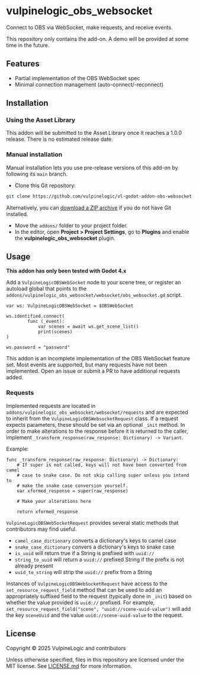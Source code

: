 # vulpinelogic_obs_websocket

Connect to OBS via WebSocket, make requests, and receive events.

This repository only contains the add-on. A demo will be provided at some time
in the future.

## Features

- Partial implementation of the OBS WebSocket spec
- Minimal connection management (auto-connect/-reconnect)

## Installation

### Using the Asset Library

This addon will be submitted to the Asset Library once it reaches a 1.0.0 release. There is no estimated release date.

### Manual installation

Manual installation lets you use pre-release versions of this add-on by
following its `main` branch.

- Clone this Git repository:

```bash
git clone https://github.com/vulpinelogic/vl-godot-addon-obs-websocket.git
```

Alternatively, you can
[download a ZIP
archive](https://github.com/vulpinelogic/vl-godot-addon-obs-websocket/archive/master.zip)
if you do not have Git installed.

- Move the `addons/` folder to your project folder.
- In the editor, open **Project > Project Settings**, go to **Plugins**
  and enable the **vulpinelogic_obs_websocket** plugin.

## Usage

**This addon has only been tested with Godot 4.x**

Add a `VulpineLogicOBSWebSocket` node to your scene tree, or register an
autoload global that points to the
`addons/vulpinelogic_obs_websocket/websocket/obs_websocket.gd` script.

```gdscript
var ws: VulpineLogicOBSWebSocket = $OBSWebSocket

ws.identified.connect(
		func (_event):
			var scenes = await ws.get_scene_list()
			print(scenes)
)

ws.password = "password"
```

This addon is an incomplete implementation of the OBS WebSocket feature set.
Most events are supported, but many requests have not been implemented. Open an
issue or submit a PR to have additional requests added.

### Requests

Implemented requests are located in
`addons/vulpinelogic_obs_websocket/websocket/requests` and are expected to
inherit from the `VulpineLogicOBSWebsocketRequest` class. If a request expects
parameters, these should be set via an optional `_init` method. In order to make
alterations to the response before it is returned to the caller, implement
`_transform_response(raw_response: Dictionary) -> Variant`.

Example:

```gdscript
func _transform_response(raw_response: Dictionary) -> Dictionary:
	# If super is not called, keys will not have been converted from camel
	# case to snake case. Do not skip calling super unless you intend to
	# make the snake case conversion yourself.
	var xformed_response = super(raw_response)
	
	# Make your alterations here

	return xformed_response
```

`VulpineLogicOBSWebSocketRequest` provides several static methods that
contributors may find useful.

- `camel_case_dictionary` converts a dictionary's keys to camel case
- `snake_case_dictionary` convers a dictionary's keys to snake case
- `is_uuid` will return true if a String is prefixed with `uuid://`
- `string_to_uuid` will return a `uuid://` prefixed String if the prefix is not
  already present
- `uuid_to_string` will strip the `uuid://` prefix from a String

Instances of `VulpineLogicOBSWebSocketRequest` have access to the
`set_resource_request_field` method that can be used to add an appropriately
suffixed field to the request (typically done in `_init`) based on whether the
value provided is `uuid://` prefixed. For example,
`set_resource_request_field("scene", "uuid://scene-uuid-value")` will add the
key `sceneUuid` and the value `uuid://scene-uuid-value` to the request.

## License

Copyright © 2025 VulpineLogic and contributors

Unless otherwise specified, files in this repository are licensed under the
MIT license. See [LICENSE.md](LICENSE.md) for more information.

